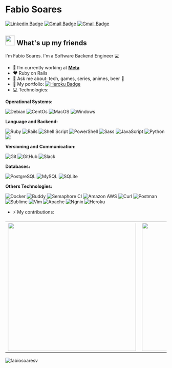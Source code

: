 # Fabio Soares
[![Linkedin Badge](https://img.shields.io/badge/-Fabio%20Soares-blue?style=flat-square&logo=Linkedin&logoColor=white&link=http://linkedin.com/in/fabio-soaresv)](http://linkedin.com/in/fabio-soaresv) 
[![Gmail Badge](https://img.shields.io/badge/-soaresventurellifabio@gmail.com-c14438?style=flat-square&logo=Gmail&logoColor=white&link=mailto:soaresventurellifabio@gmail.com)](mailto:soaresventurellifabio@gmail.com)
[![Gmail Badge](https://img.shields.io/badge/-fabiosoares@outlook.com.br-0078D4?logo=microsoft-outlook&logoColor=white&labelColor=0078D4&link=mailto:fabiosoares@outlook.com.br)](mailto:fabiosoares@outlook.com.br)

## <img src="https://media.giphy.com/media/hvRJCLFzcasrR4ia7z/giphy.gif" width="30px"> What's up my friends
I'm Fabio Soares.
I'm a Software Backend Engineer :computer:

- :rocket:   I’m currently working at [**Meta**](https://www.meta.com.br)
- :heart:   Ruby on Rails
- 💬   Ask me about: tech, games, series, animes, beer :beer:
- 🔭 My portfolio: 
[![Heroku Badge](https://img.shields.io/badge/-Portfolio-430098?logo=heroku&logoColor=white&labelColor=430098&link=http://fabiosoares.herokuapp.com/)](http://fabiosoares.herokuapp.com/) 
- :computer: Technologies:

**Operational Systems:**

<img src="https://img.shields.io/badge/-Debian-A81D33?logo=debian&logoColor=white&labelColor=A81D33" alt="Debian" /> <img src="https://img.shields.io/badge/-CentOS-262577?logo=centos&logoColor=white&labelColor=262577" alt="CentOs" /> <img src="https://img.shields.io/badge/-MacOS-999999?logo=apple&logoColor=white&labelColor=999999" alt="MacOS" /> <img src="https://img.shields.io/badge/-Windows-0078D6?logo=windows&logoColor=white&labelColor=0078D6" alt="Windows" />

**Language and Backend:**

<img src="https://img.shields.io/badge/-Ruby-CC342D?logo=ruby&logoColor=white&labelColor=CC342D" alt="Ruby" /> <img src="https://img.shields.io/badge/-Rails-CC0000?logo=ruby-on-rails&logoColor=white&labelColor=CC0000" alt="Rails" /> <img src="https://img.shields.io/badge/-Shell%20Script-4EAA25?logo=gnu-bash&logoColor=white&labelColor=4EAA25" alt="Shell Script" /> <img src="https://img.shields.io/badge/-PowerShell-5391FE?logo=powershell&logoColor=white&labelColor=5391FE" alt="PowerShell" /> <img src="https://img.shields.io/badge/-Sass-CC6699?logo=sass&logoColor=white&labelColor=CC6699" alt="Sass" /> <img src="https://img.shields.io/badge/-JavaScript-F7DF1E?logo=javascript&logoColor=white&labelColor=F7DF1E" alt="JavaScript" /> <img src="https://img.shields.io/badge/-Python-3776AB?logo=python&logoColor=white&labelColor=3776AB" alt="Python" /> <img src="https://img.shields.io/badge/-GraphQL-e535ab?logo=graphql&logoColor=white&labelColor=e535ab" />

**Versioning and Communication:**

<img src="https://img.shields.io/badge/-Git-F05032?logo=git&logoColor=white&labelColor=F05032" alt="Git" /> <img src="https://img.shields.io/badge/-GitHub-181717?logo=github&logoColor=white&labelColor=181717" alt="GitHub" /> <img src="https://img.shields.io/badge/-Slack-4A154B?logo=slack&logoColor=white&labelColor=4A154B" alt="Slack" />

**Databases:**

<img src="https://img.shields.io/badge/-PostgreSQL-336791?logo=postgresql&logoColor=white&labelColor=336791" alt="PostgreSQL" /> <img src="https://img.shields.io/badge/-MySQL-4479A1?logo=mysql&logoColor=white&labelColor=4479A1" alt="MySQL" /> <img src="https://img.shields.io/badge/-SQLite-003B57?logo=sqlite&logoColor=white&labelColor=003B57" alt="SQLite" />

**Others Technologies:**

<img src="https://img.shields.io/badge/-Docker-2496ED?logo=docker&logoColor=white&labelColor=2496ED" alt="Docker" /> <img src="https://img.shields.io/badge/-Buddy-1A86FD?logo=buddy&logoColor=white&labelColor=1A86FD" alt="Buddy" /> <img src="https://img.shields.io/badge/-Semaphore%20CI-19A974?logo=semaphore-ci&logoColor=white&labelColor=19A974" alt="Semaphore CI" /> <img src="https://img.shields.io/badge/-Amazon%20AWS-232F3E?logo=amazon-aws&logoColor=white&labelColor=232F3E" alt="Amazon AWS" /> <img src="https://img.shields.io/badge/-Curl-073551?logo=curl&logoColor=white&labelColor=073551" alt="Curl" /> <img src="https://img.shields.io/badge/-Postman-FF6C37?logo=postman&logoColor=white&labelColor=FF6C37" alt="Postman" /> <img src="https://img.shields.io/badge/-Sublime-grey?logo=sublime-text&logoColor=orange&labelColor=grey" alt="Sublime" /> <img src="https://img.shields.io/badge/-Vim-019733?logo=vim&logoColor=white&labelColor=019733" alt="Vim" /> <img src="https://img.shields.io/badge/-Apache-D22128?logo=apache&logoColor=white&labelColor=D22128" alt="Apache" /> <img src="https://img.shields.io/badge/-Nginx-269539?logo=nginx&logoColor=white&labelColor=269539" alt="Ngnix" /> <img src="https://img.shields.io/badge/-Heroku-430098?logo=heroku&logoColor=white&labelColor=430098" alt="Heroku" />
- ⚡ My contributions:
<center>
<table>
  <tr>
      <td><img width="400px" align="left" src="https://github-readme-stats.vercel.app/api/top-langs/?username=fabiosoaresv&hide=html&layout=compact" /></td>
      <td><img width="400px" align="left" src="https://github-readme-stats.vercel.app/api?username=fabiosoaresv&count_private=true" /></td>
  </tr>
</table>
</center>

<p align="left"> <img src="https://komarev.com/ghpvc/?username=fabiosoaresv&label=Profile%20views&color=0e75b6&style=flat" alt="fabiosoaresv" /> </p>

